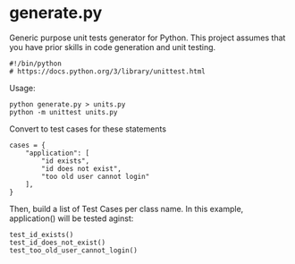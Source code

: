 # generate.py
Generic purpose unit tests generator for Python.
This project assumes that you have prior skills in code generation and unit testing.

  
    #!/bin/python
    # https://docs.python.org/3/library/unittest.html

Usage:

    python generate.py > units.py
    python -m unittest units.py


Convert to test cases for these statements

    cases = {
        "application": [
            "id exists",
            "id does not exist",
            "too old user cannot login"
        ],
    }

Then, build a list of Test Cases per class name. In this example, application() will be tested aginst:

    test_id_exists()
    test_id_does_not_exist()
    test_too_old_user_cannot_login()

